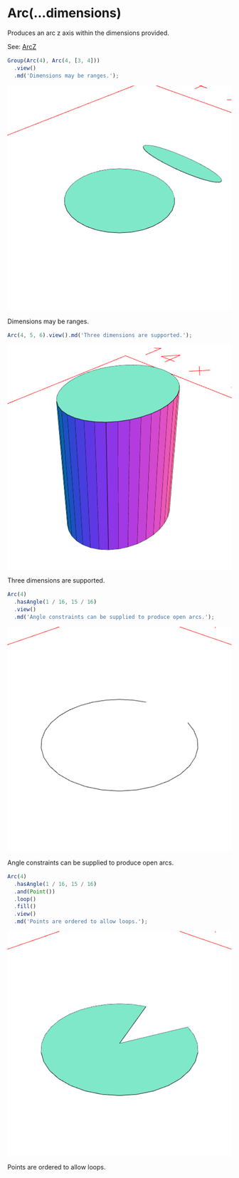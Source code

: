 # Arc(...dimensions)

Produces an arc z axis within the dimensions provided.

See: [ArcZ](#https://raw.githubusercontent.com/jsxcad/JSxCAD/master/nb/api/ArcZ.nb)

```JavaScript
Group(Arc(4), Arc(4, [3, 4]))
  .view()
  .md('Dimensions may be ranges.');
```

![Image](Arc.md.0.png)

Dimensions may be ranges.

```JavaScript
Arc(4, 5, 6).view().md('Three dimensions are supported.');
```

![Image](Arc.md.1.png)

Three dimensions are supported.

```JavaScript
Arc(4)
  .hasAngle(1 / 16, 15 / 16)
  .view()
  .md('Angle constraints can be supplied to produce open arcs.');
```

![Image](Arc.md.2.png)

Angle constraints can be supplied to produce open arcs.

```JavaScript
Arc(4)
  .hasAngle(1 / 16, 15 / 16)
  .and(Point())
  .loop()
  .fill()
  .view()
  .md('Points are ordered to allow loops.');
```

![Image](Arc.md.3.png)

Points are ordered to allow loops.

